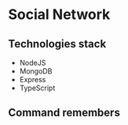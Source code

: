 # Social Network

## Technologies stack

-  NodeJS
-  MongoDB
-  Express
-  TypeScript

## Command remembers
